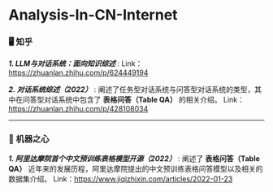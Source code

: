 # Analysis-In-CN-Internet


### 🖥 知乎

***1. LLM与对话系统：面向知识综述*** : Link：https://zhuanlan.zhihu.com/p/624449194

***2. 对话系统综述（2022）*** : 阐述了任务型对话系统与问答型对话系统的类型，其中在问答型对话系统中包含了 **表格问答（Table QA）** 的相关介绍。 Link：https://zhuanlan.zhihu.com/p/428108034

---

### 💙 机器之心

***1. 阿里达摩院首个中文预训练表格模型开源（2022）*** : 阐述了 **表格问答（Table QA）** 近年来的发展历程，阿里达摩院提出的中文预训练表格问答模型以及相关的数据集介绍。 Link：https://www.jiqizhixin.com/articles/2022-01-23
